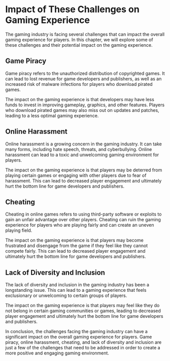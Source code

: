 Impact of These Challenges on Gaming Experience
=========================================================================================

The gaming industry is facing several challenges that can impact the overall gaming experience for players. In this chapter, we will explore some of these challenges and their potential impact on the gaming experience.

Game Piracy
-----------

Game piracy refers to the unauthorized distribution of copyrighted games. It can lead to lost revenue for game developers and publishers, as well as an increased risk of malware infections for players who download pirated games.

The impact on the gaming experience is that developers may have less funds to invest in improving gameplay, graphics, and other features. Players who download pirated games may also miss out on updates and patches, leading to a less optimal gaming experience.

Online Harassment
-----------------

Online harassment is a growing concern in the gaming industry. It can take many forms, including hate speech, threats, and cyberbullying. Online harassment can lead to a toxic and unwelcoming gaming environment for players.

The impact on the gaming experience is that players may be deterred from playing certain games or engaging with other players due to fear of harassment. This can lead to decreased player engagement and ultimately hurt the bottom line for game developers and publishers.

Cheating
--------

Cheating in online games refers to using third-party software or exploits to gain an unfair advantage over other players. Cheating can ruin the gaming experience for players who are playing fairly and can create an uneven playing field.

The impact on the gaming experience is that players may become frustrated and disengage from the game if they feel like they cannot compete fairly. This can lead to decreased player engagement and ultimately hurt the bottom line for game developers and publishers.

Lack of Diversity and Inclusion
-------------------------------

The lack of diversity and inclusion in the gaming industry has been a longstanding issue. This can lead to a gaming experience that feels exclusionary or unwelcoming to certain groups of players.

The impact on the gaming experience is that players may feel like they do not belong in certain gaming communities or games, leading to decreased player engagement and ultimately hurt the bottom line for game developers and publishers.

In conclusion, the challenges facing the gaming industry can have a significant impact on the overall gaming experience for players. Game piracy, online harassment, cheating, and lack of diversity and inclusion are just a few of the challenges that need to be addressed in order to create a more positive and engaging gaming environment.
